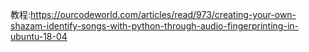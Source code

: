 教程:https://ourcodeworld.com/articles/read/973/creating-your-own-shazam-identify-songs-with-python-through-audio-fingerprinting-in-ubuntu-18-04
